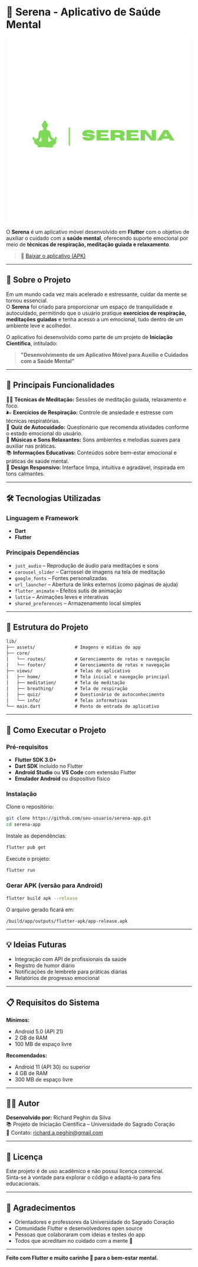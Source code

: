 # 🌿 Serena - Aplicativo de Saúde Mental

![Serena Logo](./lib/assets/images/serena_logo.png)

O **Serena** é um aplicativo móvel desenvolvido em **Flutter** com o objetivo de auxiliar o cuidado com a **saúde mental**, oferecendo suporte emocional por meio de **técnicas de respiração, meditação guiada e relaxamento**.  

> 📱 [Baixar o aplicativo (APK)](https://seu-link-de-download-aqui.com)  

---

## 🧘 Sobre o Projeto

Em um mundo cada vez mais acelerado e estressante, cuidar da mente se tornou essencial.  
O **Serena** foi criado para proporcionar um espaço de tranquilidade e autocuidado, permitindo que o usuário pratique **exercícios de respiração, meditações guiadas** e tenha acesso a um emocional, tudo dentro de um ambiente leve e acolhedor.

O aplicativo foi desenvolvido como parte de um projeto de **Iniciação Científica**, intitulado:  
> **"Desenvolvimento de um Aplicativo Móvel para Auxílio e Cuidados com a Saúde Mental"**  

---

## 🎯 Principais Funcionalidades

🧘‍♀️ **Técnicas de Meditação:** Sessões de meditação guiada, relaxamento e foco.  
🌬️ **Exercícios de Respiração:** Controle de ansiedade e estresse com técnicas respiratórias.   
🧠 **Quiz de Autocuidado:** Questionário que recomenda atividades conforme o estado emocional do usuário.  
🎵 **Músicas e Sons Relaxantes:** Sons ambientes e melodias suaves para auxiliar nas práticas.  
📚 **Informações Educativas:** Conteúdos sobre bem-estar emocional e práticas de saúde mental.  
📱 **Design Responsivo:** Interface limpa, intuitiva e agradável, inspirada em tons calmantes.

---

## 🛠️ Tecnologias Utilizadas

### Linguagem e Framework
- **Dart**
- **Flutter**

### Principais Dependências
- `just_audio` – Reprodução de áudio para meditações e sons  
- `carousel_slider` – Carrossel de imagens na tela de meditação  
- `google_fonts` – Fontes personalizadas  
- `url_launcher` – Abertura de links externos (como páginas de ajuda)  
- `flutter_animate` – Efeitos sutis de animação  
- `lottie` – Animações leves e interativas  
- `shared_preferences` – Armazenamento local simples  

---

## 🧩 Estrutura do Projeto

```
lib/
├── assets/               # Imagens e mídias do app
├── core/
│   └── routes/           # Gerenciamento de rotas e navegação
│   └── footer/           # Gerenciamento de rotas e navegação
├── views/                # Telas do aplicativo
│   ├── home/             # Tela inicial e navegação principal
│   ├── meditation/       # Tela de meditação
│   ├── breathing/        # Tela de respiração
│   ├── quiz/             # Questionário de autoconhecimento
│   └── info/             # Telas informativas
└── main.dart             # Ponto de entrada do aplicativo
```

---

## 🚀 Como Executar o Projeto

### Pré-requisitos
- **Flutter SDK 3.0+**
- **Dart SDK** incluído no Flutter  
- **Android Studio** ou **VS Code** com extensão Flutter  
- **Emulador Android** ou dispositivo físico  

### Instalação
Clone o repositório:

```bash
git clone https://github.com/seu-usuario/serena-app.git
cd serena-app
```

Instale as dependências:

```bash
flutter pub get
```

Execute o projeto:

```bash
flutter run
```

### Gerar APK (versão para Android)
```bash
flutter build apk --release
```
O arquivo gerado ficará em:
```
/build/app/outputs/flutter-apk/app-release.apk
```

---

## 💡 Ideias Futuras

- Integração com API de profissionais da saúde  
- Registro de humor diário    
- Notificações de lembrete para práticas diárias  
- Relatórios de progresso emocional  

---

## 📋 Requisitos do Sistema

**Mínimos:**  
- Android 5.0 (API 21)  
- 2 GB de RAM  
- 100 MB de espaço livre  

**Recomendados:**  
- Android 11 (API 30) ou superior  
- 4 GB de RAM  
- 300 MB de espaço livre  

---

## 🧑‍💻 Autor

**Desenvolvido por:** Richard Peghin da Silva  
📚 Projeto de Iniciação Científica – Universidade do Sagrado Coração  
📧 Contato: richard.a.peghin@gmail.com  

---

## 📝 Licença

Este projeto é de uso acadêmico e não possui licença comercial.  
Sinta-se à vontade para explorar o código e adaptá-lo para fins educacionais.

---

## 💬 Agradecimentos

- Orientadores e professores da Universidade do Sagrado Coração  
- Comunidade Flutter e desenvolvedores open source  
- Pessoas que colaboraram com ideias e testes do app  
- Todos que acreditam no cuidado com a mente 💚  

---

**Feito com Flutter e muito carinho 💚 para o bem-estar mental.**

